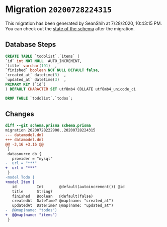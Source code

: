 # Migration `20200728224315`

This migration has been generated by SeanShih at 7/28/2020, 10:43:15 PM.
You can check out the [state of the schema](./schema.prisma) after the migration.

## Database Steps

```sql
CREATE TABLE `todolist`.`items` (
`id` int NOT NULL  AUTO_INCREMENT,
`title` varchar(191)  ,
`finished` boolean NOT NULL DEFAULT false,
`created_at` datetime(3)  ,
`updated_at` datetime(3)  ,
PRIMARY KEY (`id`)
) DEFAULT CHARACTER SET utf8mb4 COLLATE utf8mb4_unicode_ci

DROP TABLE `todolist`.`todos`;
```

## Changes

```diff
diff --git schema.prisma schema.prisma
migration 20200728222908..20200728224315
--- datamodel.dml
+++ datamodel.dml
@@ -3,16 +3,16 @@
 }
 datasource db {
   provider = "mysql"
-  url = "***"
+  url = "***"
 }
-model Todo {
+model Item {
   id         Int       @default(autoincrement()) @id
   title      String?
   finished   Boolean   @default(false)
   createdAt  DateTime? @map(name: "created_at")
   updatedAt  DateTime? @map(name: "updated_at")
-  @@map(name: "todos")
+  @@map(name: "items")
 }
```


